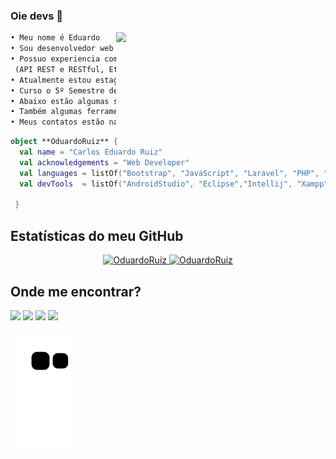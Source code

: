 ### Oie devs 👋 
<div>
  <img align="right" width="335" src="https://i2.wp.com/allhtaccess.info/wp-content/uploads/2018/03/programming.gif?fit=1281%2C716&ssl=1" />

```HTML
• Meu nome é Eduardo
• Sou desenvolvedor web com foco em Front-end
• Possuo experiencia com desenvolvimento Back-end
 (API REST e RESTful, Etc)
• Atualmente estou estagiando como desenvolvedor FullStack no SENAC 
• Curso o 5º Semestre de Sistemas para Internet
• Abaixo estão algumas stacks que domino ou ja tive contato
• Também algumas ferramentas que utilizo
• Meus contatos estão na sessão "Onde me encontrar"
```
  

<div/>


```kotlin
object **OduardoRuiz** {
  val name = "Carlos Eduardo Ruiz"
  val acknowledgements = "Web Developer"
  val languages = listOf("Bootstrap", "JavaScript", "Laravel", "PHP", "Kotlin", "Angular, HTML/CSS", "React") 
  val devTools  = listOf("AndroidStudio", "Eclipse","Intellij", "Xampp", "AdobeXD", "VScode", "Node", "Yarn", "Others" )
 
 }
```
##


## **Estatísticas do meu GitHub**

 <div align="center" >
<a href="https://github.com/OduardoRuiz">
  <img  width="380" heigth="350" src="https://github-readme-stats.vercel.app/api?username=OduardoRuiz&theme=dark&hide_langs_below=1" alt="OduardoRuiz" />
</a>

<a href="https://github.com/OduardoRuiz">
 <img  width="320" heigth="250"  src="https://github-readme-stats.vercel.app/api/top-langs/?username=OduardoRuiz&hide=html&layout=compact&theme=dark&line_height=27" alt="OduardoRuiz"/>
</a>


</div>


 

## **Onde me encontrar?**
<div>
<a href="https://www.linkedin.com/in/oduardoruiz/" target="_blank"><img src="https://img.shields.io/badge/LinkedIn-0077B5?style=for-the-badge&logo=linkedin&logoColor=white" ></a>
<a href="https://www.instagram.com/oduardo_" target="_blank" ><img src="https://img.shields.io/badge/Instagram-E4405F?style=for-the-badge&logo=instagram&logoColor=white"  ></a>
<a href="https://wa.me/message/R5XERYN6P4GOK1" target="_blank"><img src="https://img.shields.io/badge/WhatsApp-25D366?style=for-the-badge&logo=whatsapp&logoColor=white" ></a>
 <a href="mailto:carloseduardoruizs@gmail.com"  target="_blank"><img src="https://img.shields.io/badge/Gmail-D14836?style=for-the-badge&logo=gmail&logoColor=white"></a>

</div>
  
  
  <div> 

 
  ![Snake animation](https://github.com/rafaballerini/rafaballerini/blob/output/github-contribution-grid-snake.svg)
 
</div>

  
